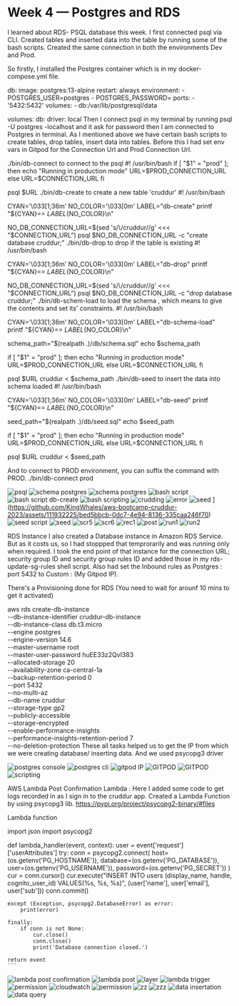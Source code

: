 # Week 4 — Postgres and RDS

I learned about RDS- PSQL database this week. I first connected psql via CLI. Created tables and inserted data into the table by running some of the bash scripts. Created the same connection in both the environments Dev and Prod.

So firstly, I installed the Postgres container which is in my docker-compose.yml file.

 db:
    image: postgres:13-alpine
    restart: always
    environment:
      - POSTGRES_USER=postgres
      - POSTGRES_PASSWORD=<enteryourpassword>
    ports:
      - '5432:5432'
    volumes: 
      - db:/var/lib/postgresql/data

volumes:
  db:
    driver: local
Then I connect psql in my terminal by running psql -U postgres -localhost and it ask for password then I am connected to Postgres in terminal. As I mentioned above we have certain bash scripts to create tables, drop tables, insert data into tables. Before this I had set env vars in Gitpod for the Connection Url and Prod Connection Url.

./bin/db-connect to connect to the psql
#! /usr/bin/bash
if [ "$1" = "prod" ]; then
  echo "Running in production mode"
  URL=$PROD_CONNECTION_URL
else
  URL=$CONNECTION_URL
fi

psql $URL
./bin/db-create to create a new table 'cruddur'
#!  /usr/bin/bash

CYAN='\033[1;36m'
NO_COLOR='\033[0m'
LABEL="db-create"
printf "${CYAN}== ${LABEL}${NO_COLOR}\n"

NO_DB_CONNECTION_URL=$(sed 's/\/cruddur//g' <<< "$CONNECTION_URL")
psql $NO_DB_CONNECTION_URL -c "create database cruddur;"
./bin/db-drop to drop if the table is existing
#!  /usr/bin/bash

CYAN='\033[1;36m'
NO_COLOR='\033[0m'
LABEL="db-drop"
printf "${CYAN}== ${LABEL}${NO_COLOR}\n"

NO_DB_CONNECTION_URL=$(sed 's/\/cruddur//g' <<< "$CONNECTION_URL")
psql $NO_DB_CONNECTION_URL -c "drop database cruddur;"
./bin/db-schem-load to load the schema , which means to give the contents and set its' constraints.
#! /usr/bin/bash

CYAN='\033[1;36m'
NO_COLOR='\033[0m'
LABEL="db-schema-load"
printf "${CYAN}== ${LABEL}${NO_COLOR}\n"

schema_path="$(realpath .)/db/schema.sql"
echo $schema_path

if [ "$1" = "prod" ]; then
  echo "Running in production mode"
  URL=$PROD_CONNECTION_URL
else
  URL=$CONNECTION_URL
fi

psql $URL cruddur < $schema_path
./bin/db-seed to insert the data into schema loaded
#! /usr/bin/bash

CYAN='\033[1;36m'
NO_COLOR='\033[0m'
LABEL="db-seed"
printf "${CYAN}== ${LABEL}${NO_COLOR}\n"

seed_path="$(realpath .)/db/seed.sql"
echo $seed_path

if [ "$1" = "prod" ]; then
  echo "Running in production mode"
  URL=$PROD_CONNECTION_URL
else
  URL=$CONNECTION_URL
fi

psql $URL cruddur < $seed_path

And to connect to PROD environment, you can suffix the command with PROD. ./bin/db-connect prod
 

![psql](https://github.com/KingWhales/aws-bootcamp-cruddur-2023/assets/111932225/23ad2744-603c-48eb-aaba-f4e1f7634b1d)
![schema postgres](https://github.com/KingWhales/aws-bootcamp-cruddur-2023/assets/111932225/775b5362-51ce-49fa-aa6b-c8b6d3fcca22)
![schema postgres](https://github.com/KingWhales/aws-bootcamp-cruddur-2023/assets/111932225/72ebc82a-4498-42f3-bcad-947f8c7635c9)
![bash script](https://github.com/KingWhales/aws-bootcamp-cruddur-2023/assets/111932225/951b4e0c-0efc-4867-89bd-6921971518f2)
![bash script db-create](https://github.com/KingWhales/aws-bootcamp-cruddur-2023/assets/111932225/837f0c91-59e9-492a-9d7f-897f8f0810c1)
![bash scripting](https://github.com/KingWhales/aws-bootcamp-cruddur-2023/assets/111932225/a3731db6-b842-43f8-8fcd-0f193313f102)
![crudding](https://github.com/KingWhales/aws-bootcamp-cruddur-2023/assets/111932225/38b2f7af-89e1-41b2-a2a9-39ff7bdf94c7)
![error](https://github.com/KingWhales/aws-bootcamp-cruddur-2023/assets/111932225/563b74e8-5763-4297-b619-b5d54fdddf76)
![seed](https://github.com/KingWhales/aws-bootcamp-cruddur-2023/assets/111932225/fc93ae05-e8cf-4f4e-9275-c523050b12c5)
](https://github.com/KingWhales/aws-bootcamp-cruddur-2023/assets/111932225/bed5bbcb-0dc7-4e94-8136-335caa246f70)
![seed script](https://github.com/KingWhales/aws-bootcamp-cruddur-2023/assets/111932225/96a4e07b-eb6d-498d-9d85-664d979fedc6)
![seed](https://github.com/KingWhales/aws-bootcamp-cruddur-2023/assets/111932225/69a88f09-5d36-48c6-ae8c-fb4a7b3dff07)
![scr5](https://github.com/KingWhales/aws-bootcamp-cruddur-2023/assets/111932225/b37e0e75-965a-44ec-af25-a4e623036235)
![scr6](https://github.com/KingWhales/aws-bootcamp-cruddur-2023/assets/111932225/a12890d8-aa26-459c-a804-dcb45ae656fe)
![rec1](https://github.com/KingWhales/aws-bootcamp-cruddur-2023/assets/111932225/503d2549-ef46-481d-93d7-5d5a06d62894)
![post](https://github.com/KingWhales/aws-bootcamp-cruddur-2023/assets/111932225/eef766a2-7073-4459-a90e-52e28c030b79)
![run1](https://github.com/KingWhales/aws-bootcamp-cruddur-2023/assets/111932225/96d753c6-7e90-43da-8fa6-a971bcb28539)
![run2](https://github.com/KingWhales/aws-bootcamp-cruddur-2023/assets/111932225/d929bd83-ab8e-4396-911c-edaeee68b208)


RDS Instance
I also created a Database instance in Amazon RDS Service. But as it costs us, so I had stoppped that temprorarily and was running only when required. I took the end point of that instance for the connection URL; security group ID and security group rules ID and added those in my rds-update-sg-rules shell script. Also had set the Inbound rules as Postgres : port 5432 to Custom : (My Gitpod IP).

There's a Provisioning done for RDS (You need to wait for arounf 10 mins to get it activated)

aws rds create-db-instance \
  --db-instance-identifier cruddur-db-instance \
  --db-instance-class db.t3.micro \
  --engine postgres \
  --engine-version  14.6 \
  --master-username root \
  --master-user-password huEE33z2Qvl383 \
  --allocated-storage 20 \
  --availability-zone ca-central-1a \
  --backup-retention-period 0 \
  --port 5432 \
  --no-multi-az \
  --db-name cruddur \
  --storage-type gp2 \
  --publicly-accessible \
  --storage-encrypted \
  --enable-performance-insights \
  --performance-insights-retention-period 7 \
  --no-deletion-protection
These all tasks helped us to get the IP from which we were creating database/ inserting data. And we used psycopg3 driver

![postgres console](https://github.com/KingWhales/aws-bootcamp-cruddur-2023/assets/111932225/fea6a0c0-8cb5-41ff-8247-5eea8aaa53fc)
![postgres cli](https://github.com/KingWhales/aws-bootcamp-cruddur-2023/assets/111932225/f5b2d273-b59b-4830-a394-da89784d80c3)
![gitpod IP ](https://github.com/KingWhales/aws-bootcamp-cruddur-2023/assets/111932225/f1e68d7e-912b-41dd-8459-cc2ef1859714)
![GITPOD](https://github.com/KingWhales/aws-bootcamp-cruddur-2023/assets/111932225/8723130a-bb44-43b0-b1ce-4ca7f34c26cd)
![GITPOD](https://github.com/KingWhales/aws-bootcamp-cruddur-2023/assets/111932225/8c252c5c-c67e-4aba-9b43-3a9ecada5a10)
![scripting](https://github.com/KingWhales/aws-bootcamp-cruddur-2023/assets/111932225/bee550a1-75c3-4d19-9cf1-418235d9a760)


AWS Lambda
Post Confirmation Lambda : Here I added some code to get logs recorded in as I sign in to the cruddur app. Created a Lambda Function by using psycopg3 lib. https://pypi.org/project/psycopg2-binary/#files

Lambda function

import json
import psycopg2

def lambda_handler(event, context):
    user = event['request']['userAttributes']
    try:
        conn = psycopg2.connect(
            host=(os.getenv('PG_HOSTNAME')),
            database=(os.getenv('PG_DATABASE')),
            user=(os.getenv('PG_USERNAME')),
            password=(os.getenv('PG_SECRET'))
        )
        cur = conn.cursor()
        cur.execute("INSERT INTO users (display_name, handle, cognito_user_id) VALUES(%s, %s, %s)", (user['name'], user['email'], user['sub']))
        conn.commit() 

    except (Exception, psycopg2.DatabaseError) as error:
        print(error)
        
    finally:
        if conn is not None:
            cur.close()
            conn.close()
            print('Database connection closed.')

    return event
    ```
    
![lambda post confirmation](https://github.com/KingWhales/aws-bootcamp-cruddur-2023/assets/111932225/d43848e4-9628-4b86-bce3-2ce9c946bed6)
![lambda post](https://github.com/KingWhales/aws-bootcamp-cruddur-2023/assets/111932225/30919366-8475-4015-9978-bac6f42936f1)
![layer](https://github.com/KingWhales/aws-bootcamp-cruddur-2023/assets/111932225/ae90fd70-85da-414d-9181-d18c0cce7693)
![lambda trigger](https://github.com/KingWhales/aws-bootcamp-cruddur-2023/assets/111932225/5404c54f-d89b-480a-98c8-f435007eb923)
![permission](https://github.com/KingWhales/aws-bootcamp-cruddur-2023/assets/111932225/32f7a479-215e-41e2-972f-5af001a1f9ed)
![cloudwatch](https://github.com/KingWhales/aws-bootcamp-cruddur-2023/assets/111932225/3e7ae162-e6d7-4bd5-bc1c-06d6aeddd10f)
![permission](https://github.com/KingWhales/aws-bootcamp-cruddur-2023/assets/111932225/b50a8f33-cdb1-4a93-81e4-9112a694f175)
![zz](https://github.com/KingWhales/aws-bootcamp-cruddur-2023/assets/111932225/644e1c45-6877-475e-933a-14956576f7e7)
![zzz](https://github.com/KingWhales/aws-bootcamp-cruddur-2023/assets/111932225/bb61ff70-a4e0-4d6f-94eb-4b4c42f1d04f)
![data insertation](https://github.com/KingWhales/aws-bootcamp-cruddur-2023/assets/111932225/eeadcc31-ec8e-43e2-92ef-3bf51941189c)
![data query](https://github.com/KingWhales/aws-bootcamp-cruddur-2023/assets/111932225/5496071b-3f4a-4f2c-b1f5-95cdf7a44108)

